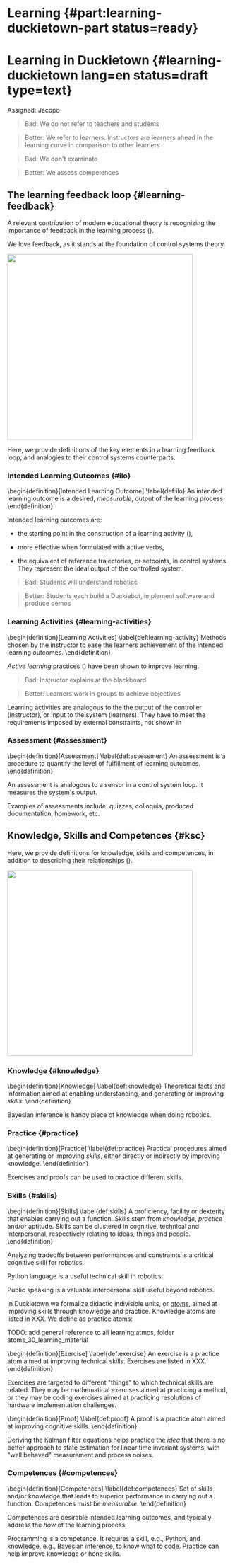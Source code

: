 # Learning {#part:learning-duckietown-part status=ready}

# Learning in Duckietown {#learning-duckietown lang=en status=draft type=text}

Assigned: Jacopo



> Bad: We do not refer to teachers and students

> Better: We refer to learners. Instructors are learners ahead in the learning curve in comparison to other learners

> Bad: We don't examinate

> Better: We assess competences


## The learning feedback loop {#learning-feedback}

A relevant contribution of modern educational theory is recognizing the importance of feedback in the learning process (). 

We love feedback, as it stands at the foundation of control systems theory. 

<div figure-id="fig:learning-feedback-loop" figure-caption="The learning loop.">
     <img src="learning-feedback-loop.png" style='width: 30em'/>
</div>

Here, we provide definitions of the key elements in a learning feedback loop, and analogies to their control systems counterparts.

### Intended Learning Outcomes {#ilo}

\begin{definition}[Intended Learning Outcome]   \label{def:ilo}
An intended learning outcome is a desired, _measurable_, output of the learning process. 
\end{definition}

Intended learning outcomes are:

- the starting point in the construction of a learning activity ([](#bib:tani16duckietown)),

- more effective when formulated with active verbs,

- the equivalent of reference trajectories, or setpoints, in control systems. They represent the ideal output of the controlled system.

<div class='example-usage' markdown="1">

> Bad: Students will understand robotics

> Better: Students each build a Duckiebot, implement software and produce demos

</div>

### Learning Activities {#learning-activities}

\begin{definition}[Learning Activities]   \label{def:learning-activity}
Methods chosen by the instructor to ease the learners achievement of the intended learning outcomes.
\end{definition}

_Active learning_ practices ([](#bib:tani16duckietown)) have been shown to improve learning.

<div class='example-usage' markdown="1">

> Bad: Instructor explains at the blackboard

> Better: Learners work in groups to achieve objectives

</div>

Learning activities are analogous to the the output of the controller (instructor), or input to the system (learners). They have to meet the requirements imposed by external constraints, not shown in 

### Assessment {#assessment}

\begin{definition}[Assessment]   \label{def:assessment}
An assessment is a procedure to quantify the level of fulfillment of learning outcomes.
\end{definition}

An assessment is analogous to a sensor in a control system loop. It measures the system's output.

<div class='example-usage' markdown="1">

Examples of assessments include: quizzes, colloquia, produced documentation, homework, etc.

</div>


## Knowledge, Skills and Competences {#ksc}

Here, we provide definitions for knowledge, skills and competences, in addition to describing their relationships ([](#fig:ksc)). 

<div figure-id="fig:ksc" figure-caption="The relationship between Knowledge, Skills and Competences.">
     <img src="ksc.png" style='width: 30em'/>
</div>


### Knowledge {#knowledge}

\begin{definition}[Knowledge]   \label{def:knowledge}
Theoretical facts and information aimed at enabling understanding, and generating or improving _skills_. 
\end{definition}

<div class='example-usage' markdown="1">

Bayesian inference is handy piece of knowledge when doing robotics.

</div>


### Practice {#practice}

\begin{definition}[Practice]    \label{def:practice}
Practical procedures aimed at generating or improving _skills_, either directly or indirectly by improving knowledge.
\end{definition}

<div class='example-usage' markdown="1">

Exercises and proofs can be used to practice different skills.

</div>

### Skills {#skills}

\begin{definition}[Skills]    \label{def:skills}
A proficiency, facility or dexterity that enables carrying out a function. Skills stem from _knowledge_, _practice_ and/or aptitude. Skills can be clustered in cognitive, technical and interpersonal, respectively relating to ideas, things and people. 
\end{definition}

<div class='example-usage' markdown="1">

Analyzing tradeoffs between performances and constraints is a critical cognitive skill for robotics.

Python language is a useful technical skill in robotics.

Public speaking is a valuable interpersonal skill useful beyond robotics.

</div>

In Duckietown we formalize didactic indivisible units, or [_atoms_](#knowledge-graph), aimed at improving skills through knowledge and practice. Knowledge atoms are listed in XXX. We define as practice atoms:

TODO: add general reference to all learning atmos, folder atoms_30_learning_material

\begin{definition}[Exercise]    \label{def:exercise}
An exercise is a practice atom aimed at improving technical skills. Exercises are listed in XXX.
\end{definition}

Exercises are targeted to different "things" to which technical skills are related. They may be mathematical exercises aimed at practicing a method, or they may be coding exercises aimed at practicing resolutions of hardware implementation challenges.

\begin{definition}[Proof]    \label{def:proof}
A proof is a practice atom aimed at improving cognitive skills.
\end{definition}

<div class='example-usage' markdown="1">

Deriving the Kalman filter equations helps practice the _idea_ that there is no better approach to state estimation for linear time invariant systems, with "well behaved" measurement and process noises. 

</div>

### Competences {#competences}

\begin{definition}[Competences]    \label{def:competences}
Set of skills and/or knowledge that leads to superior performance in carrying out a function. Competences must be _measurable_.
\end{definition}

Competences are desirable intended learning outcomes, and typically address the _how_ of the learning process.

<div class='example-usage' markdown="1">

Programming is a competence. It requires a skill, e.g., Python, and knowledge, e.g., Bayesian inference, to know what to code. Practice can help improve knowledge or hone skills.

</div>

<!-- ## From theory to the Duckiebook {#} --> 

<!-- How does the above relate, practically, to the Duckiebook? {k,s,c,p}-atoms? --> 

